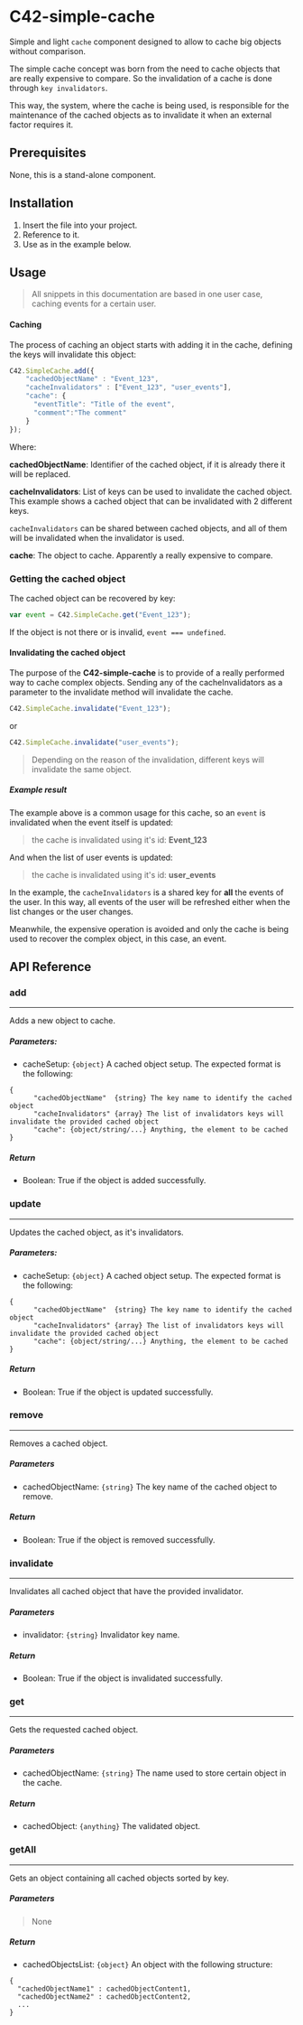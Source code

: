 # C42-simple-cache

Simple and light `cache` component designed to allow to cache big objects without comparison.

The simple cache concept was born from the need to cache objects that are really expensive to compare. So the invalidation of a cache is done through `key invalidators`.

This way, the system, where the cache is being used, is responsible for the maintenance of the cached objects as to invalidate it when an external factor requires it.

## Prerequisites

None, this is a stand-alone component.

## Installation

1. Insert the file into your project.
1. Reference to it.
1. Use as in the example below.

## Usage

> All snippets in this documentation are based in one user case, caching events for a certain user.

#### Caching

The process of caching an object starts with adding it in the cache, defining the keys will invalidate this object:

``` javascript
C42.SimpleCache.add({
    "cachedObjectName" : "Event_123",
    "cacheInvalidators" : ["Event_123", "user_events"],
    "cache": {
      "eventTitle": "Title of the event",
      "comment":"The comment"
    }
});
```

Where:

**cachedObjectName**: Identifier of the cached object, if it is already there it will be replaced.

**cacheInvalidators**: List of keys can be used to invalidate the cached object. This example shows a cached object that can be invalidated with 2 different keys.

`cacheInvalidators` can be shared between cached objects, and all of them will be invalidated when the invalidator is used.

**cache**: The object to cache. Apparently a really expensive to compare.

### Getting the cached object

The cached object can be recovered by key:

``` javascript
var event = C42.SimpleCache.get("Event_123");
```

If the object is not there or is invalid, `event === undefined`.

#### Invalidating the cached object

The purpose of the **C42-simple-cache** is to provide of a really performed way to cache complex objects. Sending any of the cacheInvalidators as a parameter to the invalidate method will invalidate the cache.

``` javascript
C42.SimpleCache.invalidate("Event_123");
```
or
``` javascript
C42.SimpleCache.invalidate("user_events");
```

> Depending on the reason of the invalidation, different keys will invalidate the same object.

##### Example result

The example above is a common usage for this cache, so an `event` is invalidated when the event itself is updated:

> the cache is invalidated using it's id: **Event_123**

And when the list of user events is updated:

> the cache is invalidated using it's id: **user_events**

In the example, the `cacheInvalidators` is a shared key for **all** the events of the user. In this way, all events of the user will be refreshed either when the list changes or the user changes.

Meanwhile, the expensive operation is avoided and only the cache is being used to recover the complex object, in this case, an event.

## API Reference

### add
---
Adds a new object to cache.

##### Parameters:

* cacheSetup: `{object}` A cached object setup. The expected format is the following:
```
{
      "cachedObjectName"  {string} The key name to identify the cached object
      "cacheInvalidators" {array} The list of invalidators keys will invalidate the provided cached object
      "cache": {object/string/...} Anything, the element to be cached
}
```

##### Return

* Boolean: True if the object is added successfully.

### update

---
Updates the cached object, as it's invalidators.

##### Parameters:

* cacheSetup: `{object}` A cached object setup. The expected format is the following:
```
{
      "cachedObjectName"  {string} The key name to identify the cached object
      "cacheInvalidators" {array} The list of invalidators keys will invalidate the provided cached object
      "cache": {object/string/...} Anything, the element to be cached
}
```

##### Return

* Boolean: True if the object is updated successfully.

### remove
---
Removes a cached object.

##### Parameters

* cachedObjectName: `{string}` The key name of the cached object to remove.

##### Return

* Boolean: True if the object is removed successfully.

### invalidate
---
Invalidates all cached object that have the provided invalidator.

##### Parameters

* invalidator: `{string}` Invalidator key name.

##### Return

* Boolean: True if the object is invalidated successfully.

### get
---
Gets the requested cached object.

##### Parameters

* cachedObjectName: `{string}` The name used to store certain object in the cache.

##### Return

* cachedObject: `{anything}` The validated object.

### getAll
---
Gets an object containing all cached objects sorted by key.

##### Parameters

> None

##### Return

* cachedObjectsList: `{object}` An object with the following structure:

```
{
  "cachedObjectName1" : cachedObjectContent1,
  "cachedObjectName2" : cachedObjectContent2,
  ...
}
```
